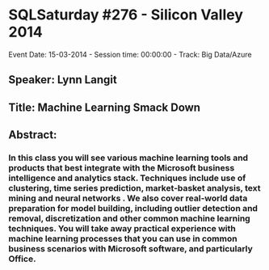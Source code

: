 # SQLSaturday #276 - Silicon Valley 2014
Event Date: 15-03-2014 - Session time: 00:00:00 - Track: Big Data/Azure
## Speaker: Lynn Langit
## Title: Machine Learning Smack Down
## Abstract:
### In this class you will see various machine learning tools and products that best integrate with the Microsoft business intelligence and analytics stack. Techniques include use of clustering, time series prediction, market-basket analysis, text mining and neural networks . We also cover real-world data preparation for model building, including outlier detection and removal, discretization and other common machine learning techniques. You will take away practical experience with machine learning processes that you can use in common business scenarios with Microsoft software, and particularly Office.
